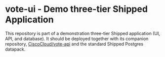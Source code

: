 # vote-ui - Demo three-tier Shipped Application
This repository is part of a demonstration three-tier Shipped application (UI, API, and database).  It should be deployed together with its companion repository, [CiscoCloud/vote-api](https://github.com/CiscoCloud/vote-api) and the standard Shipped Postgres datapack.  
